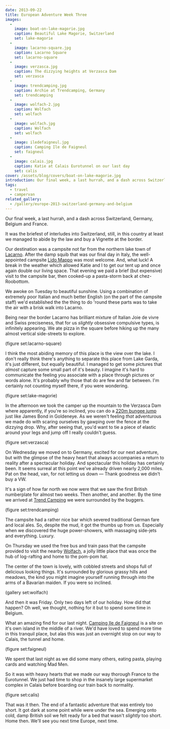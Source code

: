 ```yaml
---
date: 2013-09-22
title: European Adventure Week Three
images:
  -
    image: boat-on-lake-magorie.jpg
    caption: Beautiful Lake Magorie, Switzerland
    set: lake-magorie
  -
    image: lacarno-square.jpg
    caption: Lacarno Square
    set: lacarno-square
  -
    image: verzasca.jpg
    caption: The dizzying heights at Verzasca Dam
    set: verzasca
  -
    image: trendcamping.jpg
    caption: Archie at Trendcamping, Germany
    set: trendcamping
  -
    image: wolfach-2.jpg
    caption: Wolfach
    set: wolfach
  -
    image: wolfach.jpg
    caption: Wolfach
    set: wolfach
  -
    image: iledefaigneul.jpg
    caption: Camping Ile de Faigneul
    set: faigneul
  -
    image: calais.jpg
    caption: Katie at Calais Eurotunnel on our last day
    set: calis
cover: /assets/blog/covers/boat-on-lake-magorie.jpg
introduction: Our final week, a last hurrah, and a dash across Switzerland, Germany, Belgium and France.
tags:
  - travel
  - campervan
related_gallery:
  - /gallery/europe-2013-switzerland-germany-and-belgium
---
```

Our final week, a last hurrah, and a dash across Switzerland, Germany, Belgium and France.

It was the briefest of interludes into Switzerland, still, in this country at least we managed to abide by the law and buy a Vignette at the border.

Our destination was a campsite not far from the northern lake town of [Lacarno](http://en.wikipedia.org/wiki/Locarno). After the damp squib that was our final day in Italy, the well-appointed campsite [Lido Mappo](http://www.lidomappo.ch) was most welcome. And, what luck! A break in the weather which allowed Katie and I to get our tent up and once again double our living space. That evening we paid a brief (but expensive) visit to the campsite bar, then cooked-up a pasta-storm back at chez-Roobottom.

We awoke on Tuesday to beautiful sunshine. Using a combination of extremely poor Italian and much better English (on the part of the campsite staff) we'd established the the thing to do 'round these parts was to take the air with a brisk walk into Lacarno.

Being near the border Lacarno has brilliant mixture of Italian Joie de vivre and Swiss preciseness, that for us *slightly* obsessive compulsive types, is infinitely appearing. We ate pizza in the square before hiking up the many almost vertical side-streets to explore.

(figure set:lacarno-square)

I think the most abiding memory of this place is the view over the lake. I don't really think there's anything to separate this place from Lake Garda, it's just different, but equally beautiful. I managed to get some pictures that *almost* capture some small part of it's beauty. I imagine it's hard to communicate the feeling you associate with a place through pictures or words alone. It's probably why those that do are few and far between. I'm certainly not counting myself there, if you were wondering.

(figure set:lake-magorie)

In the afternoon we took the camper up the mountain to the Verzasca Dam where apparently, if you're so inclined, you can do a [220m bungee jump](http://www.trekking.ch/en/bungy/007-bungy-jumping-verzasca-like-james-bond) just like James Bond in Goldeneye. As we weren't feeling *that* adventurous we made do with scaring ourselves by gawping over the fence at the dizzying drop. Why, after seeing that, you'd want to tie a piece of elastic around your legs and jump off I really couldn't guess.

(figure set:verzasca)

On Wednesday we moved on to Germany, excited for our next adventure, but with the glimpse of the heavy heart that always accompanies a return to reality after a spectacular holiday. And spectacular this holiday has certainly been. It seems surreal at this point we've already driven nearly 2,000 miles. Pat on the head, van, for not letting us down — Thank goodness we didn't buy a VW.

It's a sign of how far north we now were that we saw the first British numberplate for almost two weeks. Then another, and another. By the time we arrived at [Trend Camping](http://www.trendcamping.de) we were surrounded by the buggers.

(figure set:trendcamping)

The campsite had a rather nice bar which severed traditional German fare and local ales. So, despite the mud, it got the thumbs up from us. Especially when we discovered the huge power-showers, with massaging side-jets and everything. Luxury.

On Thursday we used the free bus and train pass that the campsite provided to visit the nearby [Wolfach](http://en.wikipedia.org/wiki/Wolfach), a jolly little place that was once the hub of log-rafting and home to the pom-pom hat.

The center of the town is lovely, with cobbled streets and shops full of delicious looking things. It's surrounded by glorious grassy hills and meadows, the kind you might imagine yourself running through into the arms of a Bavarian maiden. If you were so inclined.

(gallery set:wolfach)

And then it was Friday. Only two days left of our holiday. How did that happen? Oh well, we thought, nothing for it but to spend some time in Belgium.

What an amazing find for our last night. [Camping Ile de Faigneul](http://www.iledefaigneul.com) is a site on it's own island in the middle of a river. We'd have loved to spend more time in this tranquil place, but alas this was just an overnight stop on our way to Calais, the tunnel and home.

(figure set:faigneul)

We spent that last night as we did some many others, eating pasta, playing cards and watching Mad Men.

So it was with heavy hearts that we made our way thorough France to the Eurotunnel. We just had time to shop in the insanely large supermarket complex in Calais before boarding our train back to normality.

(figure set:calis)

That was it then. The end of a fantastic adventure that was entirely too short. It got dark at some point while were under the sea. Emerging onto cold, damp British soil we felt ready for a bed that wasn't *slightly* too short. Home then. We'll see you next time Europe, next time.
